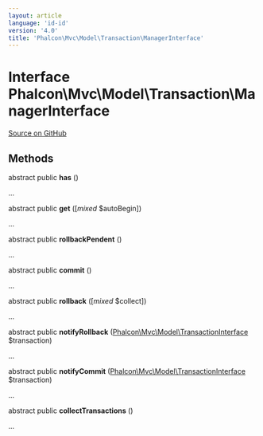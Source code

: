 ```yaml
---
layout: article
language: 'id-id'
version: '4.0'
title: 'Phalcon\Mvc\Model\Transaction\ManagerInterface'
---
```


# Interface **Phalcon\Mvc\Model\Transaction\ManagerInterface**

<a href="https://github.com/phalcon/cphalcon/tree/v4.0.0/phalcon/mvc/model/transaction/managerinterface.zep" class="btn btn-default btn-sm">Source on GitHub</a>

## Methods

abstract public **has** ()

...

abstract public **get** ([*mixed* $autoBegin])

...

abstract public **rollbackPendent** ()

...

abstract public **commit** ()

...

abstract public **rollback** ([*mixed* $collect])

...

abstract public **notifyRollback** ([Phalcon\Mvc\Model\TransactionInterface](api/Phalcon_Mvc_Model_TransactionInterface) $transaction)

...

abstract public **notifyCommit** ([Phalcon\Mvc\Model\TransactionInterface](api/Phalcon_Mvc_Model_TransactionInterface) $transaction)

...

abstract public **collectTransactions** ()

...